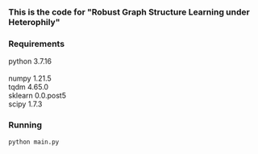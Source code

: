 ### This is the code for "Robust Graph Structure Learning under Heterophily"
### Requirements
python                   3.7.16<br>           
numpy                    1.21.5<br> 
tqdm                     4.65.0<br> 
sklearn                  0.0.post5<br> 
scipy                    1.7.3<br>
### Running
```
python main.py
```
